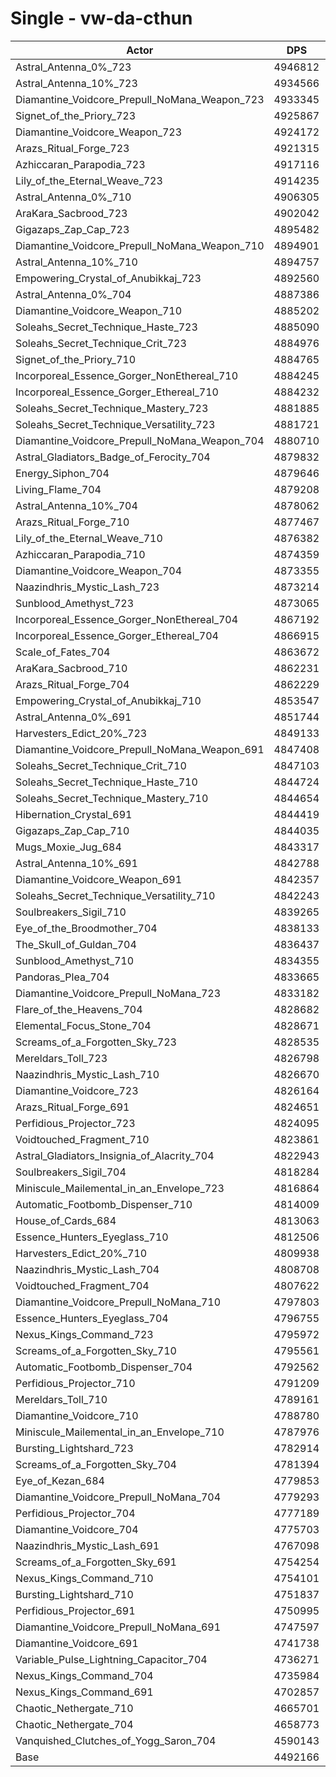 # Single - vw-da-cthun
| Actor | DPS | Increase |
|---|:---:|:---:|
|Astral_Antenna_0%_723|4946812|10.12%|
|Astral_Antenna_10%_723|4934566|9.85%|
|Diamantine_Voidcore_Prepull_NoMana_Weapon_723|4933345|9.82%|
|Signet_of_the_Priory_723|4925867|9.65%|
|Diamantine_Voidcore_Weapon_723|4924172|9.62%|
|Arazs_Ritual_Forge_723|4921315|9.55%|
|Azhiccaran_Parapodia_723|4917116|9.46%|
|Lily_of_the_Eternal_Weave_723|4914235|9.40%|
|Astral_Antenna_0%_710|4906305|9.22%|
|AraKara_Sacbrood_723|4902042|9.12%|
|Gigazaps_Zap_Cap_723|4895482|8.98%|
|Diamantine_Voidcore_Prepull_NoMana_Weapon_710|4894901|8.97%|
|Astral_Antenna_10%_710|4894757|8.96%|
|Empowering_Crystal_of_Anubikkaj_723|4892560|8.91%|
|Astral_Antenna_0%_704|4887386|8.80%|
|Diamantine_Voidcore_Weapon_710|4885202|8.75%|
|Soleahs_Secret_Technique_Haste_723|4885090|8.75%|
|Soleahs_Secret_Technique_Crit_723|4884976|8.74%|
|Signet_of_the_Priory_710|4884765|8.74%|
|Incorporeal_Essence_Gorger_NonEthereal_710|4884245|8.73%|
|Incorporeal_Essence_Gorger_Ethereal_710|4884232|8.73%|
|Soleahs_Secret_Technique_Mastery_723|4881885|8.68%|
|Soleahs_Secret_Technique_Versatility_723|4881721|8.67%|
|Diamantine_Voidcore_Prepull_NoMana_Weapon_704|4880710|8.65%|
|Astral_Gladiators_Badge_of_Ferocity_704|4879832|8.63%|
|Energy_Siphon_704|4879646|8.63%|
|Living_Flame_704|4879208|8.62%|
|Astral_Antenna_10%_704|4878062|8.59%|
|Arazs_Ritual_Forge_710|4877467|8.58%|
|Lily_of_the_Eternal_Weave_710|4876382|8.55%|
|Azhiccaran_Parapodia_710|4874359|8.51%|
|Diamantine_Voidcore_Weapon_704|4873355|8.49%|
|Naazindhris_Mystic_Lash_723|4873214|8.48%|
|Sunblood_Amethyst_723|4873065|8.48%|
|Incorporeal_Essence_Gorger_NonEthereal_704|4867192|8.35%|
|Incorporeal_Essence_Gorger_Ethereal_704|4866915|8.34%|
|Scale_of_Fates_704|4863672|8.27%|
|AraKara_Sacbrood_710|4862231|8.24%|
|Arazs_Ritual_Forge_704|4862229|8.24%|
|Empowering_Crystal_of_Anubikkaj_710|4853547|8.04%|
|Astral_Antenna_0%_691|4851744|8.00%|
|Harvesters_Edict_20%_723|4849133|7.95%|
|Diamantine_Voidcore_Prepull_NoMana_Weapon_691|4847408|7.91%|
|Soleahs_Secret_Technique_Crit_710|4847103|7.90%|
|Soleahs_Secret_Technique_Haste_710|4844724|7.85%|
|Soleahs_Secret_Technique_Mastery_710|4844654|7.85%|
|Hibernation_Crystal_691|4844419|7.84%|
|Gigazaps_Zap_Cap_710|4844035|7.83%|
|Mugs_Moxie_Jug_684|4843317|7.82%|
|Astral_Antenna_10%_691|4842788|7.81%|
|Diamantine_Voidcore_Weapon_691|4842357|7.80%|
|Soleahs_Secret_Technique_Versatility_710|4842243|7.79%|
|Soulbreakers_Sigil_710|4839265|7.73%|
|Eye_of_the_Broodmother_704|4838133|7.70%|
|The_Skull_of_Guldan_704|4836437|7.66%|
|Sunblood_Amethyst_710|4834355|7.62%|
|Pandoras_Plea_704|4833665|7.60%|
|Diamantine_Voidcore_Prepull_NoMana_723|4833182|7.59%|
|Flare_of_the_Heavens_704|4828682|7.49%|
|Elemental_Focus_Stone_704|4828671|7.49%|
|Screams_of_a_Forgotten_Sky_723|4828535|7.49%|
|Mereldars_Toll_723|4826798|7.45%|
|Naazindhris_Mystic_Lash_710|4826670|7.45%|
|Diamantine_Voidcore_723|4826164|7.44%|
|Arazs_Ritual_Forge_691|4824651|7.40%|
|Perfidious_Projector_723|4824095|7.39%|
|Voidtouched_Fragment_710|4823861|7.38%|
|Astral_Gladiators_Insignia_of_Alacrity_704|4822943|7.36%|
|Soulbreakers_Sigil_704|4818284|7.26%|
|Miniscule_Mailemental_in_an_Envelope_723|4816864|7.23%|
|Automatic_Footbomb_Dispenser_710|4814009|7.16%|
|House_of_Cards_684|4813063|7.14%|
|Essence_Hunters_Eyeglass_710|4812506|7.13%|
|Harvesters_Edict_20%_710|4809938|7.07%|
|Naazindhris_Mystic_Lash_704|4808708|7.05%|
|Voidtouched_Fragment_704|4807622|7.02%|
|Diamantine_Voidcore_Prepull_NoMana_710|4797803|6.80%|
|Essence_Hunters_Eyeglass_704|4796755|6.78%|
|Nexus_Kings_Command_723|4795972|6.76%|
|Screams_of_a_Forgotten_Sky_710|4795561|6.75%|
|Automatic_Footbomb_Dispenser_704|4792562|6.69%|
|Perfidious_Projector_710|4791209|6.66%|
|Mereldars_Toll_710|4789161|6.61%|
|Diamantine_Voidcore_710|4788780|6.60%|
|Miniscule_Mailemental_in_an_Envelope_710|4787976|6.59%|
|Bursting_Lightshard_723|4782914|6.47%|
|Screams_of_a_Forgotten_Sky_704|4781394|6.44%|
|Eye_of_Kezan_684|4779853|6.40%|
|Diamantine_Voidcore_Prepull_NoMana_704|4779293|6.39%|
|Perfidious_Projector_704|4777189|6.34%|
|Diamantine_Voidcore_704|4775703|6.31%|
|Naazindhris_Mystic_Lash_691|4767098|6.12%|
|Screams_of_a_Forgotten_Sky_691|4754254|5.83%|
|Nexus_Kings_Command_710|4754101|5.83%|
|Bursting_Lightshard_710|4751837|5.78%|
|Perfidious_Projector_691|4750995|5.76%|
|Diamantine_Voidcore_Prepull_NoMana_691|4747597|5.69%|
|Diamantine_Voidcore_691|4741738|5.56%|
|Variable_Pulse_Lightning_Capacitor_704|4736271|5.43%|
|Nexus_Kings_Command_704|4735984|5.43%|
|Nexus_Kings_Command_691|4702857|4.69%|
|Chaotic_Nethergate_710|4665701|3.86%|
|Chaotic_Nethergate_704|4658773|3.71%|
|Vanquished_Clutches_of_Yogg_Saron_704|4590143|2.18%|
|Base|4492166|0.00%|
